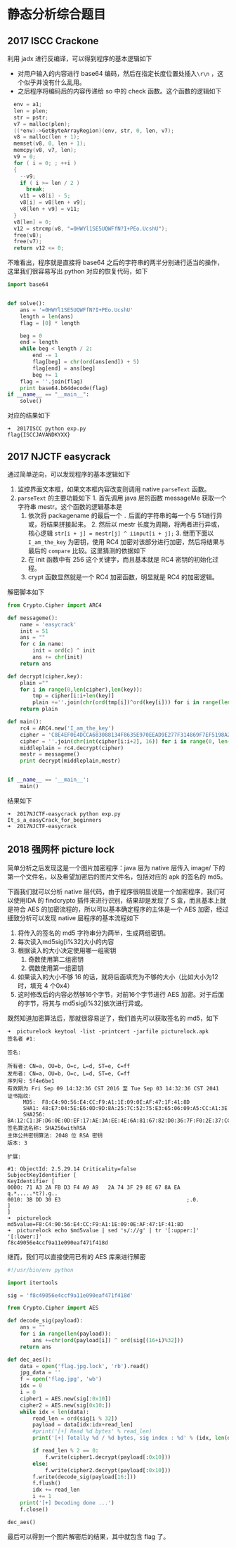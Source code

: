 # 静态分析综合题目

## 2017 ISCC Crackone

利用 jadx 进行反编译，可以得到程序的基本逻辑如下

-   对用户输入的内容进行 base64 编码，然后在指定长度位置处插入`\r\n` ，这个似乎并没有什么乱用。
-   之后程序将编码后的内容传递给 so 中的 check 函数。这个函数的逻辑如下

```c
  env = a1;
  len = plen;
  str = pstr;
  v7 = malloc(plen);
  ((*env)->GetByteArrayRegion)(env, str, 0, len, v7);
  v8 = malloc(len + 1);
  memset(v8, 0, len + 1);
  memcpy(v8, v7, len);
  v9 = 0;
  for ( i = 0; ; ++i )
  {
    --v9;
    if ( i >= len / 2 )
      break;
    v11 = v8[i] - 5;
    v8[i] = v8[len + v9];
    v8[len + v9] = v11;
  }
  v8[len] = 0;
  v12 = strcmp(v8, "=0HWYl1SE5UQWFfN?I+PEo.UcshU");
  free(v8);
  free(v7);
  return v12 <= 0;
```

不难看出，程序就是直接将 base64 之后的字符串的两半分别进行适当的操作，这里我们很容易写出 python 对应的恢复代码，如下

```python
import base64


def solve():
    ans = '=0HWYl1SE5UQWFfN?I+PEo.UcshU'
    length = len(ans)
    flag = [0] * length

    beg = 0
    end = length
    while beg < length / 2:
        end -= 1
        flag[beg] = chr(ord(ans[end]) + 5)
        flag[end] = ans[beg]
        beg += 1
    flag = ''.join(flag)
    print base64.b64decode(flag)
if __name__ == "__main__":
    solve()
```

对应的结果如下

```shell
➜  2017ISCC python exp.py
flag{ISCCJAVANDKYXX}
```

## 2017 NJCTF easycrack

通过简单逆向，可以发现程序的基本逻辑如下

1.  监控界面文本框，如果文本框内容改变则调用 native `parseText` 函数。
2.   `parseText` 的主要功能如下
    1.  首先调用 java 层的函数 messageMe 获取一个字符串 mestr。这个函数的逻辑基本是
        1.  依次将 packagename 的最后一个 `.` 后面的字符串的每一个与 51进行异或，将结果拼接起来。
    2.  然后以 mestr 长度为周期，将两者进行异或，核心逻辑 `str[i + j] = mestr[j] ^ iinput[i + j];`
    3.  继而下面以 `I_am_the_key` 为密钥，使用 RC4 加密对该部分进行加密，然后将结果与最后的 `compare` 比较。这里猜测的依据如下
        1.  在 init 函数中有 256 这个关键字，而且基本就是 RC4 密钥的初始化过程。
        2.  crypt 函数显然就是一个 RC4 加密函数，明显就是 RC4 的加密逻辑。

解密脚本如下

```python
from Crypto.Cipher import ARC4

def messageme():
    name = 'easycrack'
    init = 51
    ans = ""
    for c in name:
        init = ord(c) ^ init
        ans += chr(init)
    return ans

def decrypt(cipher,key):
    plain =""
    for i in range(0,len(cipher),len(key)):
        tmp = cipher[i:i+len(key)]
        plain +=''.join(chr(ord(tmp[i])^ord(key[i])) for i in range(len(tmp)))
    return plain

def main():
    rc4 = ARC4.new('I_am_the_key')
    cipher = 'C8E4EF0E4DCCA683088134F8635E970EEAD9E277F314869F7EF5198A2AA4'
    cipher = ''.join(chr(int(cipher[i:i+2], 16)) for i in range(0, len(cipher), 2))
    middleplain = rc4.decrypt(cipher)
    mestr = messageme()
    print decrypt(middleplain,mestr)


if __name__ == '__main__':
    main()
```

结果如下

```shell
➜  2017NJCTF-easycrack python exp.py 
It_s_a_easyCrack_for_beginners
➜  2017NJCTF-easycrack 
```

## 2018 强网杯 picture lock

简单分析之后发现这是一个图片加密程序：java 层为 native 层传入 image/ 下的第一个文件名，以及希望加密后的图片文件名，包括对应的 apk 的签名的 md5。

下面我们就可以分析 native 层代码，由于程序很明显说是一个加密程序，我们可以使用IDA 的 findcrypto 插件来进行识别，结果却是发现了 S 盒，而且基本上就是符合 AES 的加密流程的，所以可以基本确定程序的主体是一个 AES 加密，经过细致分析可以发现 native 层程序的基本流程如下

1. 将传入的签名的 md5 字符串分为两半，生成两组密钥。
2. 每次读入md5sig[i%32]大小的内容
3. 根据读入的大小决定使用哪一组密钥
   1. 奇数使用第二组密钥
   2. 偶数使用第一组密钥
4. 如果读入的大小不够 16 的话，就将后面填充为不够的大小（比如大小为12时，填充 4 个0x4）
5. 这时修改后的内容必然够16个字节，对前16个字节进行 AES 加密。对于后面的字节，将其与 md5sig[i%32]依次进行异或。

既然知道加密算法后，那就很容易逆了，我们首先可以获取签名的 md5，如下

```shell
➜  picturelock keytool -list -printcert -jarfile picturelock.apk
签名者 #1:

签名:

所有者: CN=a, OU=b, O=c, L=d, ST=e, C=ff
发布者: CN=a, OU=b, O=c, L=d, ST=e, C=ff
序列号: 5f4e6be1
有效期为 Fri Sep 09 14:32:36 CST 2016 至 Tue Sep 03 14:32:36 CST 2041
证书指纹:
	 MD5:  F8:C4:90:56:E4:CC:F9:A1:1E:09:0E:AF:47:1F:41:8D
	 SHA1: 48:E7:04:5E:E6:0D:9D:8A:25:7C:52:75:E3:65:06:09:A5:CC:A1:3E
	 SHA256: BA:12:C1:3F:D6:0E:0D:EF:17:AE:3A:EE:4E:6A:81:67:82:D0:36:7F:F0:2E:37:CC:AD:5D:6E:86:87:0C:8E:38
签名算法名称: SHA256withRSA
主体公共密钥算法: 2048 位 RSA 密钥
版本: 3

扩展:

#1: ObjectId: 2.5.29.14 Criticality=false
SubjectKeyIdentifier [
KeyIdentifier [
0000: 71 A3 2A FB D3 F4 A9 A9   2A 74 3F 29 8E 67 8A EA  q.*.....*t?).g..
0010: 3B DD 30 E3                                        ;.0.
]
]
➜  picturelock md5value=F8:C4:90:56:E4:CC:F9:A1:1E:09:0E:AF:47:1F:41:8D
➜  picturelock echo $md5value | sed 's/://g' | tr '[:upper:]' '[:lower:]'
f8c49056e4ccf9a11e090eaf471f418d
```

继而，我们可以直接使用已有的 AES 库来进行解密

```python
#!/usr/bin/env python

import itertools

sig = 'f8c49056e4ccf9a11e090eaf471f418d'

from Crypto.Cipher import AES

def decode_sig(payload):
    ans = ""
    for i in range(len(payload)):
        ans +=chr(ord(payload[i]) ^ ord(sig[(16+i)%32]))
    return ans

def dec_aes():
	data = open('flag.jpg.lock', 'rb').read()
	jpg_data = ''
	f = open('flag.jpg', 'wb')
	idx = 0
	i = 0
	cipher1 = AES.new(sig[:0x10])
	cipher2 = AES.new(sig[0x10:])
	while idx < len(data):
		read_len = ord(sig[i % 32])
		payload = data[idx:idx+read_len]
		#print('[+] Read %d bytes' % read_len)
		print('[+] Totally %d / %d bytes, sig index : %d' % (idx, len(data), i))

		if read_len % 2 == 0:
			f.write(cipher1.decrypt(payload[:0x10]))
		else:
			f.write(cipher2.decrypt(payload[:0x10]))
		f.write(decode_sig(payload[16:]))
		f.flush()
		idx += read_len
		i += 1
	print('[+] Decoding done ...')
	f.close()

dec_aes()
```

最后可以得到一个图片解密后的结果，其中就包含 flag 了。
